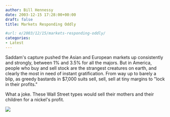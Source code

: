 ```yaml
---
author: Bill Hennessy
date: 2003-12-15 17:28:00+00:00
draft: false
title: Markets Responding Oddly

#url: e/2003/12/15/markets-responding-oddly/
categories:
- Latest
---
```


Saddam's capture pushed the Asian and European markets up consistently and strongly, between 1% and 3.5% for all the majors. But in America, people who buy and sell stock are the strangest creatures on earth, and clearly the most in need of instant gratification. From way up to barely a blip, as greedy bastards in $7,000 suits sell, sell, sell at tiny margins to "lock in their profits." 

What a joke. These Wall Street types would sell their mothers and their children for a nickel's profit. 

![](https://blog.billhennessy.com/aggbug.aspx?PostID=825)

